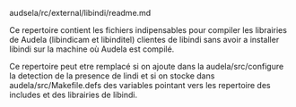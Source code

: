audsela/rc/external/libindi/readme.md  

Ce repertoire contient les fichiers indipensables pour compiler les librairies 
de Audela (libindicam et libinditel)  clientes de libindi 
sans avoir a installer libindi sur la machine où Audela est compilé. 

Ce repertoire peut etre remplacé si on ajoute dans la audela/src/configure 
la detection de la presence de lindi et si on stocke dans audela/src/Makefile.defs des 
variables pointant vers les repertoire des includes et des librairies de libindi.